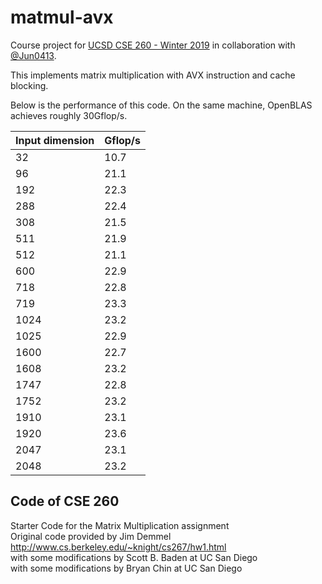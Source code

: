 # matmul-avx
Course project for [UCSD CSE 260 - Winter 2019](https://sites.google.com/eng.ucsd.edu/cse260-winter-2019/assignments/assignment-1) in collaboration with [@Jun0413](https://github.com/Jun0413).

This implements matrix multiplication with AVX instruction and cache blocking.

Below is the performance of this code. On the same machine, OpenBLAS achieves roughly 30Gflop/s.

| Input dimension | Gflop/s |
| --------------- | ------- |
| 32              | 10.7    |
| 96              | 21.1    |
| 192             | 22.3    |
| 288             | 22.4    |
| 308             | 21.5    |
| 511             | 21.9    |
| 512             | 21.1    |
| 600             | 22.9    |
| 718             | 22.8    |
| 719             | 23.3    |
| 1024            | 23.2    |
| 1025            | 22.9    |
| 1600            | 22.7    |
| 1608            | 23.2    |
| 1747            | 22.8    |
| 1752            | 23.2    |
| 1910            | 23.1    |
| 1920            | 23.6    |
| 2047            | 23.1    |
| 2048            | 23.2    |

## Code of CSE 260

Starter Code for the Matrix Multiplication assignment<br />
Original code provided by Jim Demmel<br />
http://www.cs.berkeley.edu/~knight/cs267/hw1.html<br />
with some modifications by Scott B. Baden at UC San Diego<br />
with some modifications by Bryan Chin at UC San Diego<br />


